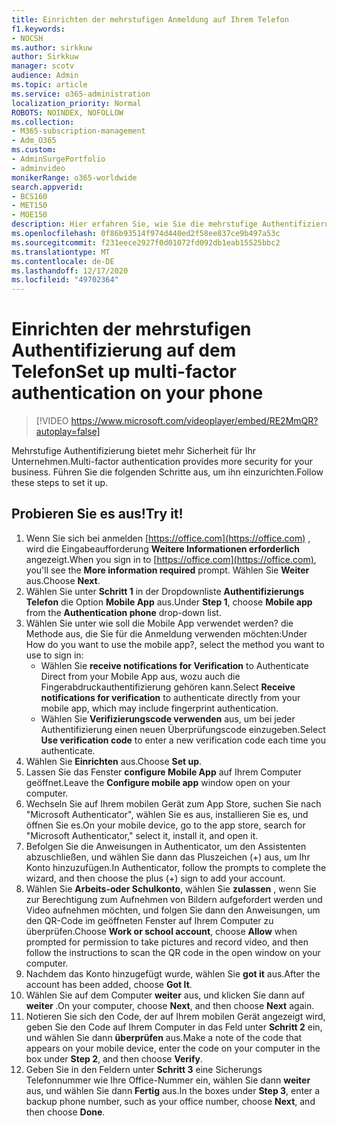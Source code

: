 ```yaml
---
title: Einrichten der mehrstufigen Anmeldung auf Ihrem Telefon
f1.keywords:
- NOCSH
ms.author: sirkkuw
author: Sirkkuw
manager: scotv
audience: Admin
ms.topic: article
ms.service: o365-administration
localization_priority: Normal
ROBOTS: NOINDEX, NOFOLLOW
ms.collection:
- M365-subscription-management
- Adm_O365
ms.custom:
- AdminSurgePortfolio
- adminvideo
monikerRange: o365-worldwide
search.appverid:
- BCS160
- MET150
- MOE150
description: Hier erfahren Sie, wie Sie die mehrstufige Authentifizierung auf Ihrem Telefon einrichten.
ms.openlocfilehash: 0f86b93514f974d440ed2f58ee837ce9b497a53c
ms.sourcegitcommit: f231eece2927f0d01072fd092db1eab15525bbc2
ms.translationtype: MT
ms.contentlocale: de-DE
ms.lasthandoff: 12/17/2020
ms.locfileid: "49702364"
---
```

# <a name="set-up-multi-factor-authentication-on-your-phone"></a><span data-ttu-id="83843-103">Einrichten der mehrstufigen Authentifizierung auf dem Telefon</span><span class="sxs-lookup"><span data-stu-id="83843-103">Set up multi-factor authentication on your phone</span></span>

> [!VIDEO https://www.microsoft.com/videoplayer/embed/RE2MmQR?autoplay=false]

<span data-ttu-id="83843-104">Mehrstufige Authentifizierung bietet mehr Sicherheit für Ihr Unternehmen.</span><span class="sxs-lookup"><span data-stu-id="83843-104">Multi-factor authentication provides more security for your business.</span></span> <span data-ttu-id="83843-105">Führen Sie die folgenden Schritte aus, um ihn einzurichten.</span><span class="sxs-lookup"><span data-stu-id="83843-105">Follow these steps to set it up.</span></span>

## <a name="try-it"></a><span data-ttu-id="83843-106">Probieren Sie es aus!</span><span class="sxs-lookup"><span data-stu-id="83843-106">Try it!</span></span>

1. <span data-ttu-id="83843-107">Wenn Sie sich bei anmelden [https://office.com](https://office.com) , wird die Eingabeaufforderung **Weitere Informationen erforderlich** angezeigt.</span><span class="sxs-lookup"><span data-stu-id="83843-107">When you sign in to [https://office.com](https://office.com), you'll see the **More information required** prompt.</span></span> <span data-ttu-id="83843-108">Wählen Sie **Weiter** aus.</span><span class="sxs-lookup"><span data-stu-id="83843-108">Choose **Next**.</span></span>
1. <span data-ttu-id="83843-109">Wählen Sie unter **Schritt 1** in der Dropdownliste **Authentifizierungs Telefon** die Option **Mobile App** aus.</span><span class="sxs-lookup"><span data-stu-id="83843-109">Under **Step 1**, choose **Mobile app** from the **Authentication phone** drop-down list.</span></span>
1. <span data-ttu-id="83843-110">Wählen Sie unter wie soll die Mobile App verwendet werden? die Methode aus, die Sie für die Anmeldung verwenden möchten:</span><span class="sxs-lookup"><span data-stu-id="83843-110">Under How do you want to use the mobile app?, select the method you want to use to sign in:</span></span>
    - <span data-ttu-id="83843-111">Wählen Sie **receive notifications for Verification** to Authenticate Direct from your Mobile App aus, wozu auch die Fingerabdruckauthentifizierung gehören kann.</span><span class="sxs-lookup"><span data-stu-id="83843-111">Select **Receive notifications for verification** to authenticate directly from your mobile app, which may include fingerprint authentication.</span></span>
    - <span data-ttu-id="83843-112">Wählen Sie **Verifizierungscode verwenden** aus, um bei jeder Authentifizierung einen neuen Überprüfungscode einzugeben.</span><span class="sxs-lookup"><span data-stu-id="83843-112">Select **Use verification code** to enter a new verification code each time you authenticate.</span></span>
1. <span data-ttu-id="83843-113">Wählen Sie **Einrichten** aus.</span><span class="sxs-lookup"><span data-stu-id="83843-113">Choose **Set up**.</span></span>
1. <span data-ttu-id="83843-114">Lassen Sie das Fenster **configure Mobile App** auf Ihrem Computer geöffnet.</span><span class="sxs-lookup"><span data-stu-id="83843-114">Leave the **Configure mobile app** window open on your computer.</span></span>
1. <span data-ttu-id="83843-115">Wechseln Sie auf Ihrem mobilen Gerät zum App Store, suchen Sie nach "Microsoft Authenticator", wählen Sie es aus, installieren Sie es, und öffnen Sie es.</span><span class="sxs-lookup"><span data-stu-id="83843-115">On your mobile device, go to the app store, search for "Microsoft Authenticator," select it, install it, and open it.</span></span>
1. <span data-ttu-id="83843-116">Befolgen Sie die Anweisungen in Authenticator, um den Assistenten abzuschließen, und wählen Sie dann das Pluszeichen (+) aus, um Ihr Konto hinzuzufügen.</span><span class="sxs-lookup"><span data-stu-id="83843-116">In Authenticator, follow the prompts to complete the wizard, and then choose the plus (+) sign to add your account.</span></span>
1. <span data-ttu-id="83843-117">Wählen Sie **Arbeits-oder Schulkonto**, wählen Sie **zulassen** , wenn Sie zur Berechtigung zum Aufnehmen von Bildern aufgefordert werden und Video aufnehmen möchten, und folgen Sie dann den Anweisungen, um den QR-Code im geöffneten Fenster auf Ihrem Computer zu überprüfen.</span><span class="sxs-lookup"><span data-stu-id="83843-117">Choose **Work or school account**, choose **Allow** when prompted for permission to take pictures and record video, and then follow the instructions to scan the QR code in the open window on your computer.</span></span>
1. <span data-ttu-id="83843-118">Nachdem das Konto hinzugefügt wurde, wählen Sie **got it** aus.</span><span class="sxs-lookup"><span data-stu-id="83843-118">After the account has been added, choose **Got It**.</span></span>
1. <span data-ttu-id="83843-119">Wählen Sie auf dem Computer **weiter** aus, und klicken Sie dann auf **weiter** .</span><span class="sxs-lookup"><span data-stu-id="83843-119">On your computer, choose **Next**, and then choose **Next** again.</span></span>
1. <span data-ttu-id="83843-120">Notieren Sie sich den Code, der auf Ihrem mobilen Gerät angezeigt wird, geben Sie den Code auf Ihrem Computer in das Feld unter **Schritt 2** ein, und wählen Sie dann **überprüfen** aus.</span><span class="sxs-lookup"><span data-stu-id="83843-120">Make a note of the code that appears on your mobile device, enter the code on your computer in the box under **Step 2**, and then choose **Verify**.</span></span>
1. <span data-ttu-id="83843-121">Geben Sie in den Feldern unter **Schritt 3** eine Sicherungs Telefonnummer wie Ihre Office-Nummer ein, wählen Sie dann **weiter** aus, und wählen Sie dann **Fertig** aus.</span><span class="sxs-lookup"><span data-stu-id="83843-121">In the boxes under **Step 3**, enter a backup phone number, such as your office number, choose **Next**, and then choose **Done**.</span></span>